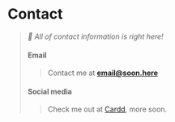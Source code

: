 # Contact
> *📍 All of contact information is right here!*
> #### Email
> > Contact me at **email@soon.here**
> #### Social media
> > Check me out at [Cardd](https://), more soon.
